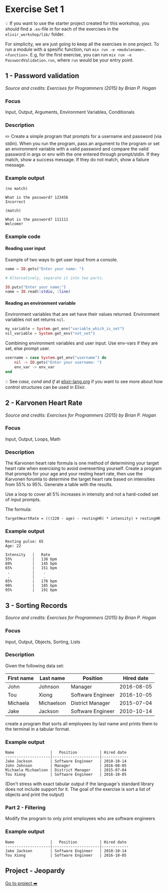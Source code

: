 # Exercise Set 1

:bulb: If you want to use the starter project created for this workshop, you should find a `.ex`-file in for each of the exercises in the `elixir_workshop/lib/` folder. 

For simplicity, we are just going to keep all the exercises in one project. To run a module with a spesific function, run `mix run -e <modulename>.<function>`. E.g, for the first exercise, you can run `mix run -e PasswordValidation.run`, where `run` would be your entry point.

## 1 - Password validation

_Source and credits: Exercises for Programmers (2015) by Brian P. Hogan_

### Focus

Input, Output, Arguments, Environment Variables, Conditionals

### Description

:pencil2: Create a simple program that prompts for a username and password (via stdin). When you run the program, pass an argument to the program or set an environment variable with a valid password and compare the valid password in args or env with the one entered through prompt/stdin. If they match, show a success message. If they do not match, show a failure message.


### Example output

```
(no match)

What is the password? 123456
Incorrect

(match)

What is the password? 111111
Welcome!
```


### Example code
#### Reading user input

Example of two ways to get user input from a console.
```elixir
name = IO.gets("Enter your name: ")

# Alternatively, separate it into two parts.

IO.puts("Enter your name:")
name = IO.read(:stdio, :line)
```

#### Reading an environment variable

Environment variables that are set have their values returned. 
Environment variables not set returns `nil`.
```elixir
my_variable = System.get_env("variable_which_is_set")
nil_variable = System.get_env("not_set")
```

Combining environment variables and user input. Use env-vars if they are set, else prompt user.
```elixir
username = case System.get_env("username") do
    nil -> IO.gets("Enter your username: ")
    env_var -> env_var
end
```
:bulb: See *case, cond and if*  at [elixir-lang.org](https://elixir-lang.org/getting-started/case-cond-and-if.html) if you want to see more about how control structures can be used in Elixir. 

## 2 - Karvonen Heart Rate

_Source and credits: Exercises for Programmers (2015) by Brian P. Hogan_

### Focus

Input, Output, Loops, Math

### Description

The Karvonen heart rate formula is one method of determining your target heart rate when exercising to avoid overexerting yourself.
Create a program that prompts for your age and your resting heart rate, then use the Karvonen forumla to determine the target heart rate based on intensities from 55% to 95%. Generate a table with the results.

Use a loop to cover all 5% increases in intensity and not a hard-coded set of input prompts.

The formula:

```
TargetHeartRate = (((220 - age) - restingHR) * intensity) + restingHR
```

### Example output

```
Resting pulse: 65
Age: 22

Intensity   |   Rate
55%         |   138 bpm
60%         |   145 bpm
65%         |   151 bpm
 .          |    .
 .          |    .
85%         |   178 bpm
90%         |   185 bpm
95%         |   191 bpm
```

## 3 - Sorting Records

_Source and credits: Exercises for Programmers (2015) by Brian P. Hogan_

### Focus

Input, Output, Objects, Sorting, Lists

### Description

Given the following data set:

| First name | Last name  | Position          | Hired date |
| ---------- | ---------- | ----------------- | ---------- |
| John       | Johnson    | Manager           | 2016-08-05 |
| Tou        | Xiong      | Software Engineer | 2016-10-05 |
| Michaela   | Michaelson | District Manager  | 2015-07-04 |
| Jake       | Jackson    | Software Engineer | 2010-10-14 |

create a program that sorts all employees by last name and prints them to the terminal in a tabular format.

### Example output

```
Name                |   Position          | Hired date
--------------------|---------------------|------------
Jake Jackson        | Software Engineer   | 2010-10-14
John Johnson        | Manager             | 2016-08-05
Michaela Michaelson | District Manager    | 2015-07-04
Tou Xiong           | Software Engineer   | 2016-10-05
```

(Don't stress with exact tabular output if the language's standard library does not include support for it. The goal of the exercise is sort a list of objects and print the output)

### Part 2 - Filtering

Modify the program to only print employees who are software engineers

### Example output

```
Name                |   Position          | Hired date
--------------------|---------------------|------------
Jake Jackson        | Software Engineer   | 2010-10-14
Tou Xiong           | Software Engineer   | 2016-10-05
```

## Project - Jeopardy

[Go to project :arrow_right:](./project.md)
